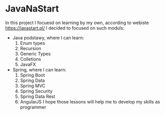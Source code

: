 # JavaNaStart 
In this project I focuesd on learning by my own, according to webiste https://javastart.pl/
I decided to focused on such moduls:
- Java podstawy, where I can learn:
  1) Enum types
  2) Recursion
  3) Generic Types
  4) Colletions
  5) JavaFX
 - Spring, where I can learn:
    1) Spring Boot
    2) Spring Data
    3) Spring MVC
    4) Spring Security
    5) Spring Data Rest
    6) AngularJS
  I hope those lessons will help me to develop my skills as programmer
